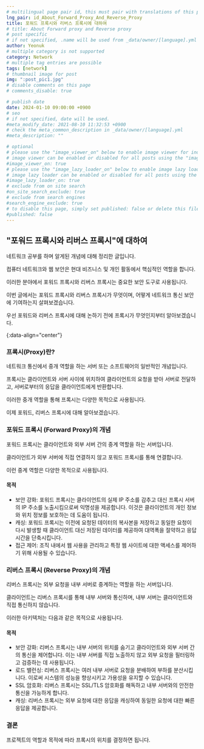 ```yaml
---
# multilingual page pair id, this must pair with translations of this page. (This name must be unique)
lng_pair: id_About_Forward_Proxy_And_Reverse_Proxy
title: 포워드 프록시와 리버스 프록시에 대하여
# title: About Forward proxy and Reverse proxy
# post specific
# if not specified, .name will be used from _data/owner/[language].yml
author: Yeonuk
# multiple category is not supported
category: Network
# multiple tag entries are possible
tags: [network]
# thumbnail image for post
img: ":post_pic1.jpg"
# disable comments on this page
# comments_disable: true

# publish date
date: 2024-01-10 09:00:00 +0900
# seo
# if not specified, date will be used.
#meta_modify_date: 2021-08-10 11:32:53 +0900
# check the meta_common_description in _data/owner/[language].yml
#meta_description: ""

# optional
# please use the "image_viewer_on" below to enable image viewer for individual pages or posts (_posts/ or [language]/_posts folders).
# image viewer can be enabled or disabled for all posts using the "image_viewer_posts: true" setting in _data/conf/main.yml.
#image_viewer_on: true
# please use the "image_lazy_loader_on" below to enable image lazy loader for individual pages or posts (_posts/ or [language]/_posts folders).
# image lazy loader can be enabled or disabled for all posts using the "image_lazy_loader_posts: true" setting in _data/conf/main.yml.
#image_lazy_loader_on: true
# exclude from on site search
#on_site_search_exclude: true
# exclude from search engines
#search_engine_exclude: true
# to disable this page, simply set published: false or delete this file
#published: false
---
```


<!-- outline-start -->

## "포워드 프록시와 리버스 프록시"에 대하여

네트워크 공부를 하며 알게된 개념에 대해 정리한 글입니다.

컴퓨터 네트워크와 웹 보안은 현대 비즈니스 및 개인 활동에서 핵심적인 역할을 합니다.

이러한 분야에서 포워드 프록시와 리버스 프록시는 중요한 보안 도구로 사용됩니다.

이번 글에서는 포워드 프록시와 리버스 프록시가 무엇이며, 어떻게 네트워크 통신 보안에 기여하는지 살펴보겠습니다.

우선 포워드와 리버스 프록시에 대해 논하기 전에 프록시가 무엇인지부터 알아보겠습니다.

{:data-align="center"}

<!-- outline-end -->

### 프록시(Proxy)란?

네트워크 통신에서 중개 역할을 하는 서버 또는 소프트웨어의 일반적인 개념입니다.

프록시는 클라이언트와 서버 사이에 위치하여 클라이언트의 요청을 받아 서버로 전달하고, 서버로부터의 응답을 클라이언트에게 반환합니다.

이러한 중개 역할을 통해 프록시는 다양한 목적으로 사용됩니다.

이제 포워드, 리버스 프록시에 대해 알아보겠습니다.

### 포워드 프록시 (Forward Proxy)의 개념

포워드 프록시는 클라이언트와 외부 서버 간의 중계 역할을 하는 서버입니다.

클라이언트가 외부 서버에 직접 연결하지 않고 포워드 프록시를 통해 연결합니다.

이런 중계 역할은 다양한 목적으로 사용됩니다.

#### 목적

- 보안 강화: 포워드 프록시는 클라이언트의 실제 IP 주소를 감추고 대신 프록시 서버의 IP 주소를 노출시킴으로써 익명성을 제공합니다. 이것은 클라이언트의 개인 정보와 위치 정보를 보호하는 데 도움이 됩니다.
- 캐싱: 포워드 프록시는 이전에 요청된 데이터의 복사본을 저장하고 동일한 요청이 다시 발생할 때 클라이언트 대신 저장된 데이터를 제공하여 대역폭을 절약하고 응답 시간을 단축시킵니다.
- 접근 제어: 조직 내에서 웹 사용을 관리하고 특정 웹 사이트에 대한 액세스를 제어하기 위해 사용될 수 있습니다.

### 리버스 프록시 (Reverse Proxy)의 개념

리버스 프록시는 외부 요청을 내부 서버로 중계하는 역할을 하는 서버입니다.

클라이언트는 리버스 프록시를 통해 내부 서버와 통신하며, 내부 서버는 클라이언트와 직접 통신하지 않습니다.

이러한 아키텍처는 다음과 같은 목적으로 사용됩니다.

#### 목적

- 보안 강화: 리버스 프록시는 내부 서버의 위치를 숨기고 클라이언트와 외부 서버 간의 통신을 제어합니다. 이는 내부 서버를 직접 노출하지 않고 외부 요청을 필터링하고 검증하는 데 사용됩니다.
- 로드 밸런싱: 리버스 프록시는 여러 내부 서버로 요청을 분배하여 부하를 분산시킵니다. 이로써 시스템의 성능을 향상시키고 가용성을 유지할 수 있습니다.
- SSL 암호화: 리버스 프록시는 SSL/TLS 암호화를 해독하고 내부 서버와의 안전한 통신을 가능하게 합니다.
- 캐싱: 리버스 프록시는 외부 요청에 대한 응답을 캐싱하여 동일한 요청에 대한 빠른 응답을 제공합니다.

### 결론

프로젝트의 역할과 목적에 따라 프록시의 위치를 결정하면 됩니다.
